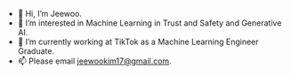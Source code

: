 - 👋 Hi, I’m Jeewoo.
- 👀 I’m interested in Machine Learning in Trust and Safety and Generative AI.
- 🌱 I’m currently working at TikTok as a Machine Learning Engineer Graduate.
- 📫 Please email jeewookim17@gmail.com. 

<!---
jdubkim/jdubkim is a ✨ special ✨ repository because its `README.md` (this file) appears on your GitHub profile.
You can click the Preview link to take a look at your changes.
--->
